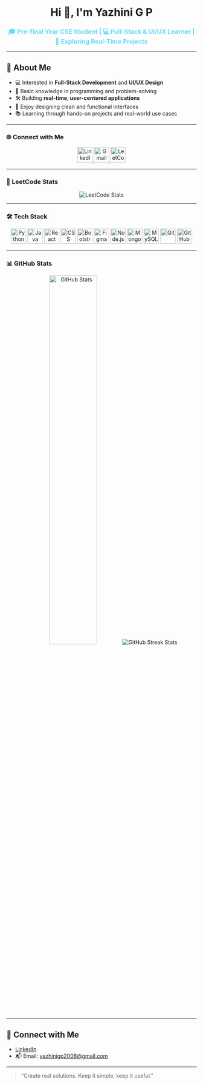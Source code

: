 <h1 align="center">Hi 👋, I'm Yazhini G P</h1>
<h3 align="center" style="color:#61dafb;">🎓 Pre-final Year CSE Student | 💻 Full-Stack & UI/UX Learner | 🔧 Exploring Real-Time Projects</h3>

---

## 🚀 About Me

- 💻 Interested in **Full-Stack Development** and **UI/UX Design**
- 🧠 Basic knowledge in programming and problem-solving
- 🛠️ Building **real-time, user-centered applications**
- 🎨 Enjoy designing clean and functional interfaces
- 📚 Learning through hands-on projects and real-world use cases

---

### 🌐 Connect with Me

<p align="center">
  <a href="https://linkedin.com/in/yazhini-gp" target="_blank">
    <img src="https://img.shields.io/badge/LinkedIn-0A66C2?logo=linkedin&logoColor=white&style=for-the-badge" alt="LinkedIn" height="40" />
  </a>
  <a href="mailto:yazhini.ygp@gmail.com">
    <img src="https://img.shields.io/badge/Gmail-D14836?logo=gmail&logoColor=white&style=for-the-badge" alt="Gmail" height="40" />
  </a>
  <a href="https://leetcode.com/u/Yazhini_G_P/" target="_blank">
    <img src="https://img.shields.io/badge/LeetCode-FFA116?logo=leetcode&logoColor=white&style=for-the-badge" alt="LeetCode" height="40" />
  </a>
</p>

---

### 🧩 LeetCode Stats

<p align="center">
  <img src="https://leetcard.jacoblin.cool/Yazhini_G_P?theme=dark&font=Baloo%20Bhaijaan%202" alt="LeetCode Stats" />
</p>

---

### 🛠️ Tech Stack

<p align="center">
  <img src="https://img.shields.io/badge/Python-3776AB?logo=python&logoColor=white&style=for-the-badge" alt="Python" height="40" />
  <img src="https://img.shields.io/badge/Java-007396?logo=java&logoColor=white&style=for-the-badge" alt="Java" height="40" />
  <img src="https://img.shields.io/badge/React-20232A?logo=react&logoColor=61DAFB&style=for-the-badge" alt="React" height="40" />
  <img src="https://img.shields.io/badge/CSS3-1572B6?logo=css3&logoColor=white&style=for-the-badge" alt="CSS" height="40" />
  <img src="https://img.shields.io/badge/Bootstrap-7952B3?logo=bootstrap&logoColor=white&style=for-the-badge" alt="Bootstrap" height="40" />
  <img src="https://img.shields.io/badge/Figma-F24E1E?logo=figma&logoColor=white&style=for-the-badge" alt="Figma" height="40" />
  <img src="https://img.shields.io/badge/Node.js-339933?logo=node.js&logoColor=white&style=for-the-badge" alt="Node.js" height="40" />
  <img src="https://img.shields.io/badge/MongoDB-4EA94B?logo=mongodb&logoColor=white&style=for-the-badge" alt="MongoDB" height="40" />
  <img src="https://img.shields.io/badge/MySQL-4479A1?logo=mysql&logoColor=white&style=for-the-badge" alt="MySQL" height="40" />
  <img src="https://img.shields.io/badge/Git-F05032?logo=git&logoColor=white&style=for-the-badge" alt="Git" height="40" />
  <img src="https://img.shields.io/badge/GitHub-181717?logo=github&logoColor=white&style=for-the-badge" alt="GitHub" height="40" />
</p>

---

### 📊 GitHub Stats

<p align="center">
  <img src="https://github-readme-stats.vercel.app/api?username=yazhini-gp&show_icons=true&theme=radical" alt="GitHub Stats" width="50%" />
  <img src="https://github-readme-streak-stats.herokuapp.com/?user=yazhini-gp&theme=dark" alt="GitHub Streak Stats" />
</p>

---

## 🔗 Connect with Me

- [LinkedIn](https://linkedin.com/in/yazhinigp)
- 📬 Email: yazhinigp2006@gmail.com

---

> "Create real solutions. Keep it simple, keep it useful."
